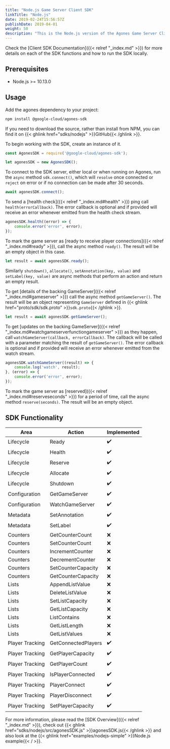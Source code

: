 ```yaml
---
title: "Node.js Game Server Client SDK"
linkTitle: "Node.js"
date: 2019-02-24T15:56:57Z
publishDate: 2019-04-01
weight: 50
description: "This is the Node.js version of the Agones Game Server Client SDK."
---
```


Check the [Client SDK Documentation]({{< relref "_index.md" >}}) for more details on each of the SDK functions and how to run the SDK locally.

## Prerequisites

- Node.js >= 10.13.0

## Usage

Add the agones dependency to your project:

```sh
npm install @google-cloud/agones-sdk
```

If you need to download the source, rather than install from NPM, you can find it on 
{{< ghlink href="sdks/nodejs" >}}GitHub{{< /ghlink >}}.

To begin working with the SDK, create an instance of it.

```javascript
const AgonesSDK = require('@google-cloud/agones-sdk');

let agonesSDK = new AgonesSDK();
```

To connect to the SDK server, either local or when running on Agones, run the `async` method `sdk.connect()`, which will
`resolve` once connected or `reject` on error or if no connection can be made after 30 seconds.

```javascript
await agonesSDK.connect();
```

To send a [health check]({{< relref "_index.md#health" >}}) ping call `health(errorCallback)`. The error callback is optional and if provided will receive an error whenever emitted from the health check stream.

```javascript
agonesSDK.health((error) => {
	console.error('error', error);
});
```

To mark the game server as [ready to receive player connections]({{< relref "_index.md#ready" >}}), call the async method `ready()`. The result will be an empty object in this case.

```javascript
let result = await agonesSDK.ready();
```

Similarly `shutdown()`, `allocate()`, `setAnnotation(key, value)` and `setLabel(key, value)` are async methods that perform an action and return an empty result.

To get [details of the backing GameServer]({{< relref "_index.md#gameserver" >}}) call the async method
`getGameServer()`. The result will be an object representing `GameServer` defined
in {{< ghlink href="proto/sdk/sdk.proto" >}}`sdk.proto`{{< /ghlink >}}.

```javascript
let result = await agonesSDK.getGameServer();
```

To get [updates on the backing GameServer]({{< relref "_index.md#watchgameserverfunctiongameserver" >}}) as they happen, call `watchGameServer(callback, errorCallback)`. The callback will be called with a parameter matching the result of `getGameServer()`. The error callback is optional and if provided will receive an error whenever emitted from the watch stream.

```javascript
agonesSDK.watchGameServer((result) => {
	console.log('watch', result);
}, (error) => {
	console.error('error', error);
});
```

To mark the game server as [reserved]({{< relref "_index.md#reserveseconds" >}}) for a period of time, call the async method `reserve(seconds)`. The result will be an empty object.

## SDK Functionality

| Area            | Action              | Implemented |
|-----------------|---------------------|-------------|
| Lifecycle       | Ready               | ✔️          |
| Lifecycle       | Health              | ✔️          |
| Lifecycle       | Reserve             | ✔️          |
| Lifecycle       | Allocate            | ✔️          |
| Lifecycle       | Shutdown            | ✔️          |
| Configuration   | GetGameServer       | ✔️          |
| Configuration   | WatchGameServer     | ✔️          |
| Metadata        | SetAnnotation       | ✔️          |
| Metadata        | SetLabel            | ✔️          |
| Counters        | GetCounterCount     | ❌         |
| Counters        | SetCounterCount     | ❌         |
| Counters        | IncrementCounter    | ❌         |
| Counters        | DecrementCounter    | ❌         |
| Counters        | SetCounterCapacity  | ❌         |
| Counters        | GetCounterCapacity  | ❌         |
| Lists           | AppendListValue     | ❌         |
| Lists           | DeleteListValue     | ❌         |
| Lists           | SetListCapacity     | ❌         |
| Lists           | GetListCapacity     | ❌         |
| Lists           | ListContains        | ❌         |
| Lists           | GetListLength       | ❌         |
| Lists           | GetListValues       | ❌         |
| Player Tracking | GetConnectedPlayers | ✔️          |
| Player Tracking | GetPlayerCapacity   | ✔️          |
| Player Tracking | GetPlayerCount      | ✔️          |
| Player Tracking | IsPlayerConnected   | ✔️          |
| Player Tracking | PlayerConnect       | ✔️          |
| Player Tracking | PlayerDisconnect    | ✔️          |
| Player Tracking | SetPlayerCapacity   | ✔️          |


For more information, please read the [SDK Overview]({{< relref "_index.md" >}}), check out {{< ghlink href="sdks/nodejs/src/agonesSDK.js" >}}agonesSDK.js{{< /ghlink >}} and also look at the {{< ghlink href="examples/nodejs-simple" >}}Node.js example{{< / >}}.
